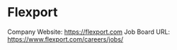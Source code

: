 # Flexport

Company Website: https://flexport.com
Job Board URL: https://www.flexport.com/careers/jobs/